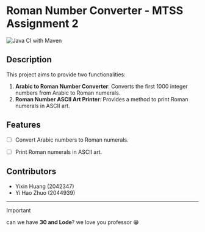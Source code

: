 # Roman Number Converter  - MTSS Assignment 2


 ![Java CI with Maven](https://github.com/whyle/MTSS2/workflows/Java%20CI%20with%20Maven/badge.svg)

## Description

This project aims to provide two functionalities:


1. **Arabic to Roman Number Converter**: Converts the first 1000 integer numbers from Arabic to Roman numerals.
2. **Roman Number ASCII Art Printer**: Provides a method to print Roman numerals in ASCII art.

## Features

- [ ] Convert Arabic numbers to Roman numerals.

- [ ] Print Roman numerals in ASCII art.

## Contributors

 - Yixin Huang (2042347)
 - Yi Hao Zhuo (2044939)

---
> [!IMPORTANT]
> can we have **30 and Lode**? we love you professor  :grin: